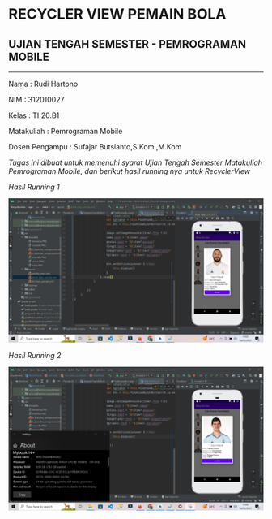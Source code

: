 # RECYCLER VIEW PEMAIN BOLA

## UJIAN TENGAH SEMESTER - PEMROGRAMAN MOBILE

<hr>

Nama    : Rudi Hartono

NIM     : 312010027

Kelas   : TI.20.B1

Matakuliah  : Pemrograman Mobile

Dosen Pengampu  : Sufajar Butsianto,S.Kom.,M.Kom

*Tugas ini dibuat untuk memenuhi syarat Ujian Tengah Semester Matakuliah Pemrograman Mobile, dan berikut hasil running nya untuk RecyclerView*

*Hasil Running 1*

![hasil run](https://github.com/RudiHartono14/RecyclerView/blob/master/UTS1.PNG?raw=true)

*Hasil Running 2*

![hasil run](https://github.com/RudiHartono14/RecyclerView/blob/master/UTS2.PNG?raw=true)
